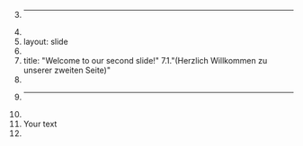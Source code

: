 3.	---
4.	
5.	layout: slide
6.	
7.	title: "Welcome to our second slide!"
7.1."(Herzlich Willkommen zu unserer zweiten Seite)"
8.	
9.	---
10.	
11.	Your text
12.	
